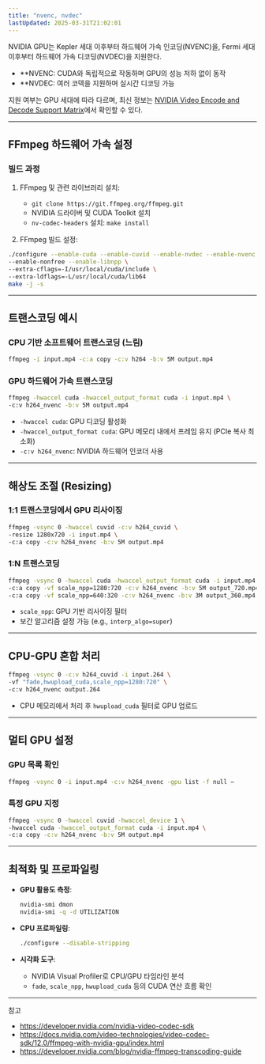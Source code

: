 ```yaml
---
title: "nvenc, nvdec"
lastUpdated: 2025-03-31T21:02:01
---
```


NVIDIA GPU는 Kepler 세대 이후부터 하드웨어 가속 인코딩(NVENC)을, Fermi 세대 이후부터 하드웨어 가속 디코딩(NVDEC)을 지원한다.

- **NVENC: CUDA와 독립적으로 작동하며 GPU의 성능 저하 없이 동작
- **NVDEC: 여러 코덱을 지원하며 실시간 디코딩 가능

지원 여부는 GPU 세대에 따라 다르며, 최신 정보는 [NVIDIA Video Encode and Decode Support Matrix](https://developer.nvidia.com/video-encode-decode-gpu-support-matrix)에서 확인할 수 있다.

---

## FFmpeg 하드웨어 가속 설정

### 빌드 과정

1. FFmpeg 및 관련 라이브러리 설치:
   - `git clone https://git.ffmpeg.org/ffmpeg.git`
   - NVIDIA 드라이버 및 CUDA Toolkit 설치
   - `nv-codec-headers` 설치: `make install`

2. FFmpeg 빌드 설정:

```bash
./configure --enable-cuda --enable-cuvid --enable-nvdec --enable-nvenc \
--enable-nonfree --enable-libnpp \
--extra-cflags=-I/usr/local/cuda/include \
--extra-ldflags=-L/usr/local/cuda/lib64
make -j -s
```

---

## 트랜스코딩 예시

### CPU 기반 소프트웨어 트랜스코딩 (느림)

```bash
ffmpeg -i input.mp4 -c:a copy -c:v h264 -b:v 5M output.mp4
```

### GPU 하드웨어 가속 트랜스코딩

```bash
ffmpeg -hwaccel cuda -hwaccel_output_format cuda -i input.mp4 \
-c:v h264_nvenc -b:v 5M output.mp4
```

- `-hwaccel cuda`: GPU 디코딩 활성화
- `-hwaccel_output_format cuda`: GPU 메모리 내에서 프레임 유지 (PCIe 복사 최소화)
- `-c:v h264_nvenc`: NVIDIA 하드웨어 인코더 사용

---

## 해상도 조절 (Resizing)

### 1:1 트랜스코딩에서 GPU 리사이징

```bash
ffmpeg -vsync 0 -hwaccel cuvid -c:v h264_cuvid \
-resize 1280x720 -i input.mp4 \
-c:a copy -c:v h264_nvenc -b:v 5M output.mp4
```

### 1:N 트랜스코딩

```bash
ffmpeg -vsync 0 -hwaccel cuda -hwaccel_output_format cuda -i input.mp4 \
-c:a copy -vf scale_npp=1280:720 -c:v h264_nvenc -b:v 5M output_720.mp4 \
-c:a copy -vf scale_npp=640:320 -c:v h264_nvenc -b:v 3M output_360.mp4
```

- `scale_npp`: GPU 기반 리사이징 필터
- 보간 알고리즘 설정 가능 (e.g., `interp_algo=super`)

---

## CPU-GPU 혼합 처리

```bash
ffmpeg -vsync 0 -c:v h264_cuvid -i input.264 \
-vf "fade,hwupload_cuda,scale_npp=1280:720" \
-c:v h264_nvenc output.264
```

- CPU 메모리에서 처리 후 `hwupload_cuda` 필터로 GPU 업로드

---

## 멀티 GPU 설정

### GPU 목록 확인

```bash
ffmpeg -vsync 0 -i input.mp4 -c:v h264_nvenc -gpu list -f null –
```

### 특정 GPU 지정

```bash
ffmpeg -vsync 0 -hwaccel cuvid -hwaccel_device 1 \
-hwaccel cuda -hwaccel_output_format cuda -i input.mp4 \
-c:a copy -c:v h264_nvenc -b:v 5M output.mp4
```

---

## 최적화 및 프로파일링

- **GPU 활용도 측정**:

  ```bash
  nvidia-smi dmon
  nvidia-smi -q -d UTILIZATION
  ```

- **CPU 프로파일링**:

  ```bash
  ./configure --disable-stripping
  ```

- **시각화 도구**:
  - NVIDIA Visual Profiler로 CPU/GPU 타임라인 분석
  - `fade`, `scale_npp`, `hwupload_cuda` 등의 CUDA 연산 흐름 확인

---

참고

- <https://developer.nvidia.com/nvidia-video-codec-sdk>
- <https://docs.nvidia.com/video-technologies/video-codec-sdk/12.0/ffmpeg-with-nvidia-gpu/index.html>
- <https://developer.nvidia.com/blog/nvidia-ffmpeg-transcoding-guide>
